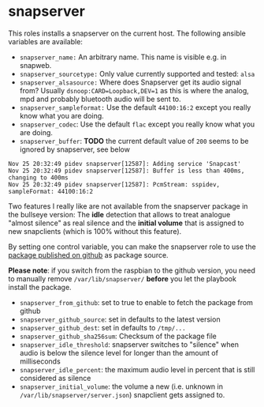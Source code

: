 # snapserver

This roles installs a snapserver on the current host. The following ansible variables are available:

* `snapserver_name:` An arbitrary name. This name is visible e.g. in snapweb.
* `snapserver_sourcetype:` Only value currently supported and tested: `alsa`
* `snapserver_alsasource:` Where does Snapserver get its audio signal from? Usually `dsnoop:CARD=Loopback,DEV=1` as this is where the analog, mpd and probably bluetooth audio will be sent to.
* `snapserver_sampleformat:` Use the default `44100:16:2` except you really know what you are doing.
* `snapserver_codec`: Use the default `flac` except you really know what you are doing.
* `snapserver_buffer`: **TODO** the current default value of `200` seems to be ignored by snapserver, see below

~~~
Nov 25 20:32:49 pidev snapserver[12587]: Adding service 'Snapcast'
Nov 25 20:32:49 pidev snapserver[12587]: Buffer is less than 400ms, changing to 400ms
Nov 25 20:32:49 pidev snapserver[12587]: PcmStream: sspidev, sampleFormat: 44100:16:2
~~~

Two features I really like are not available from the snapserver package
in the bullseye version: The **idle** detection that allows to treat
analogue "almost silence" as real silence and the **initial volume** that
is assigned to new snapclients (which is 100% without this feature).

By setting one control variable, you can make the snapserver role to use the
[package published on github](https://github.com/badaix/snapcast/releases)
as package source.

**Please note**: if you switch from the raspbian to the github version, you
need to manually remove `/var/lib/snapserver/` **before** you let the playbook
install the package.

* `snapserver_from_github`: set to true to enable to fetch the package from github
* `snapserver_github_source`: set in defaults to the latest version
* `snapserver_github_dest`: set in defaults to `/tmp/...`
* `snapserver_github_sha256sum`: Checksum of the package file
* `snapserver_idle_threshold`: snapserver switches to "silence" when audio is below the silence level for longer than the amount of milliseconds
* `snapserver_idle_percent`: the maximum audio level in percent that is still considered as silence
* `snapserver_initial_volume`: the volume a new (i.e. unknown in `/var/lib/snapserver/server.json`) snapclient gets assigned to.
